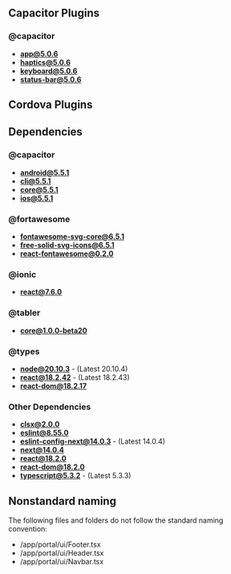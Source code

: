 ## Capacitor Plugins

### @capacitor
- **app@5.0.6**
- **haptics@5.0.6**
- **keyboard@5.0.6**
- **status-bar@5.0.6**
## Cordova Plugins

## Dependencies

### @capacitor
- **android@5.5.1**
- **cli@5.5.1**
- **core@5.5.1**
- **ios@5.5.1**
### @fortawesome
- **fontawesome-svg-core@6.5.1**
- **free-solid-svg-icons@6.5.1**
- **react-fontawesome@0.2.0**
### @ionic
- **react@7.6.0**
### @tabler
- **core@1.0.0-beta20**
### @types
- **node@20.10.3** - (Latest 20.10.4)
- **react@18.2.42** - (Latest 18.2.43)
- **react-dom@18.2.17**
### Other Dependencies
- **clsx@2.0.0**
- **eslint@8.55.0**
- **eslint-config-next@14.0.3** - (Latest 14.0.4)
- **next@14.0.4**
- **react@18.2.0**
- **react-dom@18.2.0**
- **typescript@5.3.2** - (Latest 5.3.3)


## Nonstandard naming
The following files and folders do not follow the standard naming convention:

- /app/portal/ui/Footer.tsx
- /app/portal/ui/Header.tsx
- /app/portal/ui/Navbar.tsx
